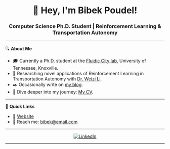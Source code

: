 <h1 align="center">👋 Hey, I'm Bibek Poudel!</h1>
<h3 align="center">Computer Science Ph.D. Student | Reinforcement Learning & Transportation Autonomy</h3>

---
🔍 **About Me**

- 🎓 Currently a Ph.D. student at the [Fluidic City lab](), University of Tennessee, Knoxville.
- 🚀 Researching novel applications of Reinforcement Learning in Transportation Autonomy with [Dr. Weizi Li](https://weizi-li.github.io).
- ✒️ Occasionally write on [my blog]([https://poudel-bibek.github.io/posts](https://poudel-bibek.github.io/archives/)).
- 📄 Dive deeper into my journey: [My CV](https://nbviewer.org/github/poudel-bibek/poudel-bibek.github.io/blob/main/data/others/Bibek_Poudel.pdf).

---

💬 **Quick Links**

- 🚀 [Website](https://poudel-bibek.github.io/)
- 📧 Reach me: bibek@email.com

---

<p align="center">
  <a href="https://www.linkedin.com/in/poudel-bibek/">
    <img src="https://img.icons8.com/fluent/48/000000/linkedin.png" alt="LinkedIn">
  </a>
</p>

---
